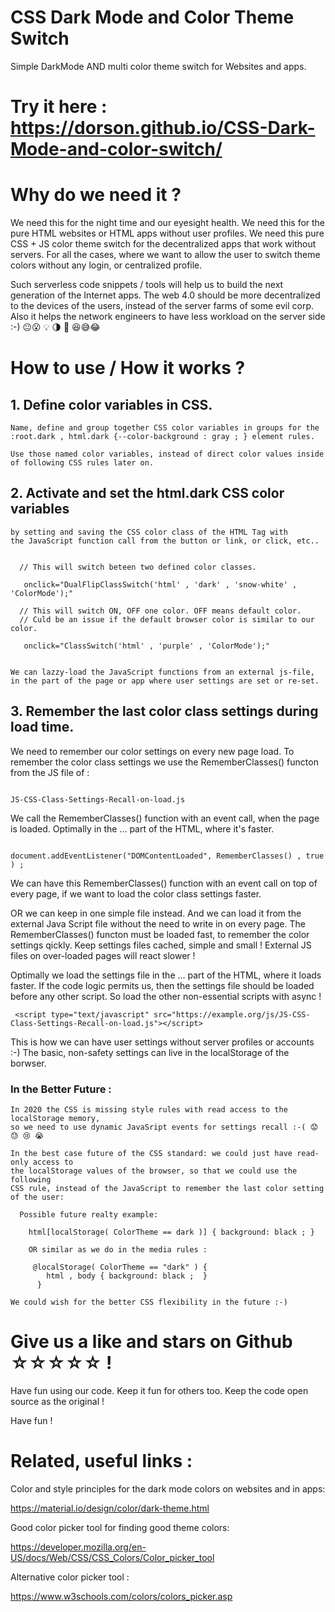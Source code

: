 # CSS Dark Mode and Color Theme Switch
Simple DarkMode AND multi color theme switch for Websites and apps.

# Try it here : https://dorson.github.io/CSS-Dark-Mode-and-color-switch/


# Why do we need it ?

We need this for the night time and our eyesight health. We need this for the pure HTML websites or HTML apps without user profiles. We need this pure CSS + JS color theme switch for the decentralized apps that work without servers. For all the cases, where we want to allow the user to switch theme colors without any login, or centralized profile.
 
Such serverless code snippets / tools will help us to build the next generation of the Internet apps. The web 4.0 should be more decentralized to the devices of the users, instead of the server farms of some evil corp. Also it helps the network engineers to have less workload on the server side :-)  😐😮 💡 🌗 🐙 😆😅😂


# How to use  / How it works ?
 
 ## 1. Define color variables in CSS.
    Name, define and group together CSS color variables in groups for the
    :root.dark , html.dark {--color-background : gray ; } element rules.
    
    Use those named color variables, instead of direct color values inside
    of following CSS rules later on.
    
    
 ## 2. Activate and set the html.dark CSS color variables
    by setting and saving the CSS color class of the HTML Tag with
    the JavaScript function call from the button or link, or click, etc..
 
 ```
 
   // This will switch beteen two defined color classes.
   
    onclick="DualFlipClassSwitch('html' , 'dark' , 'snow-white' , 'ColorMode');"

   // This will switch ON, OFF one color. OFF means default color.
   // Culd be an issue if the default browser color is similar to our color.
    
    onclick="ClassSwitch('html' , 'purple' , 'ColorMode');"
    
```
    
    We can lazzy-load the JavaScript functions from an external js-file,
    in the part of the page or app where user settings are set or re-set.
 
 
 ## 3. Remember the last color class settings during load time.

  We need to remember our color settings on every new page load.
  To remember the color class settings we use the RememberClasses() functon
  from the JS file of :


  ```

  JS-CSS-Class-Settings-Recall-on-load.js 

  ```


  We call the RememberClasses() function with an event call, when the page is
  loaded. Optimally in the <head>...</head> part of the HTML, where it's faster.


  ```

  document.addEventListener("DOMContentLoaded", RememberClasses() , true ) ;

  ```


  We can have this RememberClasses() function with an event call on top of every page,
  if we want to load the color class settings faster. 

  OR we can keep in one simple file instead.
  And we can load it from the external Java Script file without the need to write
  in on every page. The RememberClasses() functon must be loaded fast, to
  remember the color settings qickly. Keep settings files cached, simple and small !
  External JS files on over-loaded pages will react slower !


  Optimally we load the settings file in the <head>...</head> part of the HTML,
  where it loads faster. If the code logic permits us, then the settings file should
  be loaded before any other script. So load the other non-essential scripts with async !


  ```
   <script type="text/javascript" src="https://example.org/js/JS-CSS-Class-Settings-Recall-on-load.js"></script>

  ```

   This is how we can have user settings without server profiles or accounts :-)
   The basic, non-safety settings can live in the localStorage of the borwser.



  ### In the Better Future : 
    In 2020 the CSS is missing style rules with read access to the localStorage memory,
    so we need to use dynamic JavaSript events for settings recall :-( 😟 😓 😢 😭 
    
    In the best case future of the CSS standard: we could just have read-only access to
    the localStorage values of the browser, so that we could use the following
    CSS rule, instead of the JavaScript to remember the last color setting of the user:
 
 
```
  Possible future realty example: 
  
    html[localStorage( ColorTheme == dark )] { background: black ; }
    
    OR similar as we do in the media rules :

     @localStorage( ColorTheme == "dark" ) {
        html , body { background: black ;  }
      }
 ```
 
    We could wish for the better CSS flexibility in the future :-)
    

# Give us a like and stars on Github ☆☆☆☆☆ !

Have fun using our code. Keep it fun for others too.
Keep the code open source as the original !

Have fun ! 
 
 

# Related, useful links :

Color and style principles for the dark mode colors on websites and in apps:

https://material.io/design/color/dark-theme.html


Good color picker tool for finding good theme colors:

https://developer.mozilla.org/en-US/docs/Web/CSS/CSS_Colors/Color_picker_tool


Alternative color picker tool :

https://www.w3schools.com/colors/colors_picker.asp
